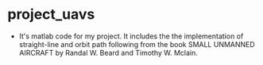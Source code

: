 # project_uavs
* It's matlab code for my project. It includes the the implementation of straight-line and orbit path following from the book SMALL UNMANNED AIRCRAFT by Randal W. Beard and Timothy W. Mclain.
